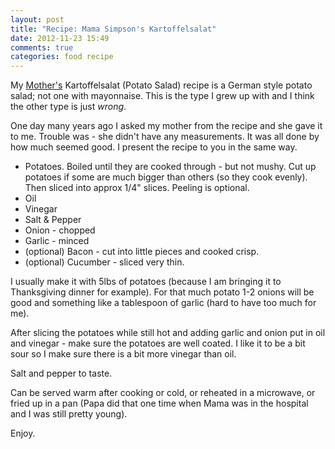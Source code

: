 ```yaml
---
layout: post
title: "Recipe: Mama Simpson's Kartoffelsalat"
date: 2012-11-23 15:49
comments: true
categories: food recipe 
---
```


My [Mother's][mama] Kartoffelsalat (Potato Salad) recipe is a German style
potato salad; not one with mayonnaise. This is the type I grew up with and I
think the other type is just *wrong*.

One day many years ago I asked my mother from the recipe and she gave it to
me. Trouble was - she didn't have any measurements. It was all done by how
much seemed good. I present the recipe to you in the same way.

- Potatoes. Boiled until they are cooked through - but not mushy. Cut up
  potatoes if some are much bigger than others (so they cook evenly). Then
  sliced into approx 1/4" slices. Peeling is optional.
- Oil
- Vinegar
- Salt & Pepper
- Onion - chopped
- Garlic - minced
- (optional) Bacon - cut into little pieces and cooked crisp.
- (optional) Cucumber - sliced very thin.

I usually make it with 5lbs of potatoes (because I am bringing it to
Thanksgiving dinner for example). For that much potato 1-2 onions will be good
and something like a tablespoon of garlic (hard to have too much for me).

After slicing the potatoes while still hot and adding garlic and onion put in
oil and vinegar - make sure the potatoes are well coated. I like it to be a
bit sour so I make sure there is a bit more vinegar than oil.  

Salt and pepper to taste.

Can be served warm after cooking or cold, or reheated in a microwave, or fried
up in a pan (Papa did that one time when Mama was in the hospital and I was
still pretty young).

Enjoy.

[mama]: http://www.flickr.com/photos/verdammelt/4309417102/
